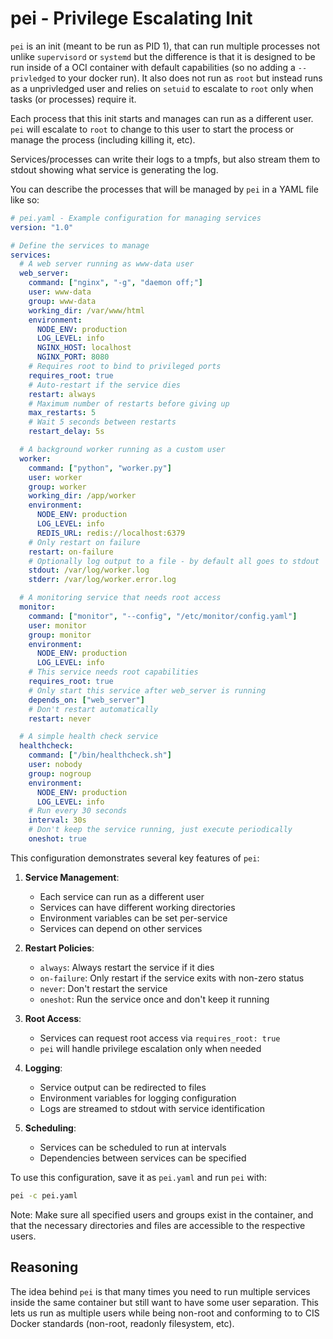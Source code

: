 # pei - Privilege Escalating Init

`pei` is an init (meant to be run as PID 1), that can run multiple processes not unlike `supervisord` or `systemd` but the difference is that it is designed to be run inside of a OCI container with default capabilities (so no adding a `--privledged` to your docker run). It also does not run as `root` but instead runs as a unprivledged user and relies on `setuid` to escalate to `root` only when tasks (or processes) require it.

Each process that this init starts and manages can run as a different user. `pei` will escalate to `root` to change to this user to start the process or manage the process (including killing it, etc).

Services/processes can write their logs to a tmpfs, but also stream them to stdout showing what service is generating the log.

You can describe the processes that will be managed by `pei` in a YAML file like so:

```yaml
# pei.yaml - Example configuration for managing services
version: "1.0"

# Define the services to manage
services:
  # A web server running as www-data user
  web_server:
    command: ["nginx", "-g", "daemon off;"]
    user: www-data
    group: www-data
    working_dir: /var/www/html
    environment:
      NODE_ENV: production
      LOG_LEVEL: info
      NGINX_HOST: localhost
      NGINX_PORT: 8080
    # Requires root to bind to privileged ports
    requires_root: true
    # Auto-restart if the service dies
    restart: always
    # Maximum number of restarts before giving up
    max_restarts: 5
    # Wait 5 seconds between restarts
    restart_delay: 5s

  # A background worker running as a custom user
  worker:
    command: ["python", "worker.py"]
    user: worker
    group: worker
    working_dir: /app/worker
    environment:
      NODE_ENV: production
      LOG_LEVEL: info
      REDIS_URL: redis://localhost:6379
    # Only restart on failure
    restart: on-failure
    # Optionally log output to a file - by default all goes to stdout
    stdout: /var/log/worker.log
    stderr: /var/log/worker.error.log

  # A monitoring service that needs root access
  monitor:
    command: ["monitor", "--config", "/etc/monitor/config.yaml"]
    user: monitor
    group: monitor
    environment:
      NODE_ENV: production
      LOG_LEVEL: info
    # This service needs root capabilities
    requires_root: true
    # Only start this service after web_server is running
    depends_on: ["web_server"]
    # Don't restart automatically
    restart: never

  # A simple health check service
  healthcheck:
    command: ["/bin/healthcheck.sh"]
    user: nobody
    group: nogroup
    environment:
      NODE_ENV: production
      LOG_LEVEL: info
    # Run every 30 seconds
    interval: 30s
    # Don't keep the service running, just execute periodically
    oneshot: true
```

This configuration demonstrates several key features of `pei`:

1. **Service Management**:
   - Each service can run as a different user
   - Services can have different working directories
   - Environment variables can be set per-service
   - Services can depend on other services

2. **Restart Policies**:
   - `always`: Always restart the service if it dies
   - `on-failure`: Only restart if the service exits with non-zero status
   - `never`: Don't restart the service
   - `oneshot`: Run the service once and don't keep it running

3. **Root Access**:
   - Services can request root access via `requires_root: true`
   - `pei` will handle privilege escalation only when needed

4. **Logging**:
   - Service output can be redirected to files
   - Environment variables for logging configuration
   - Logs are streamed to stdout with service identification

5. **Scheduling**:
   - Services can be scheduled to run at intervals
   - Dependencies between services can be specified

To use this configuration, save it as `pei.yaml` and run `pei` with:

```bash
pei -c pei.yaml
```

Note: Make sure all specified users and groups exist in the container, and that the necessary directories and files are accessible to the respective users.

## Reasoning

The idea behind `pei` is that many times you need to run multiple services inside the same container but still want to have some user separation. This lets us run as multiple users while being non-root and conforming to to CIS Docker standards (non-root, readonly filesystem, etc).

